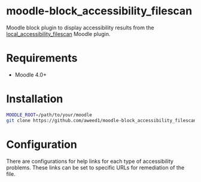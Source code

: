 # moodle-block_accessibility_filescan

Moodle block plugin to display accessibility results from the [local_accessibility_filescan](https://github.com/Swarthmore/moodle-local_accessibility_filescan) Moodle plugin.

# Requirements

* Moodle 4.0+

# Installation

```sh
MOODLE_ROOT=/path/to/your/moodle
git clone https://github.com/aweed1/moodle-block_accessibility_filescan $MOODLE_ROOT/blocks/accessibility_filescan
```

# Configuration

There are configurations for help links for each type of accessibility problems.  These links can be set to specific URLs for remediation of the file.
